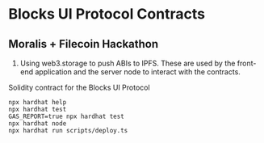 # Blocks UI Protocol Contracts

## Moralis + Filecoin Hackathon

1. Using web3.storage to push ABIs to IPFS. These are used by the
   front-end application and the server node to interact with the
   contracts.

Solidity contract for the Blocks UI Protocol

```shell
npx hardhat help
npx hardhat test
GAS_REPORT=true npx hardhat test
npx hardhat node
npx hardhat run scripts/deploy.ts
```
